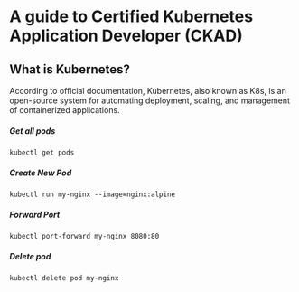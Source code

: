 # A guide to Certified Kubernetes Application Developer (CKAD)

## What is Kubernetes?
According to official documentation, Kubernetes, also known as K8s, is an open-source system for automating deployment, scaling, and management of containerized applications.

##### Get all pods
`kubectl get pods`

##### Create New Pod
`kubectl run my-nginx --image=nginx:alpine`

##### Forward Port
`kubectl port-forward my-nginx 8080:80`

##### Delete pod
`kubectl delete pod my-nginx`

